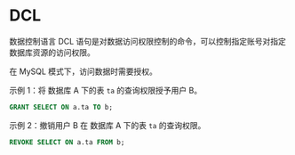 DCL
========================

数据控制语言 DCL 语句是对数据访问权限控制的命令，可以控制指定账号对指定数据库资源的访问权限。

在 MySQL 模式下，访问数据时需要授权。

示例 1：将 数据库 A 下的表 `ta` 的查询权限授予用户 B。

```sql
GRANT SELECT ON a.ta TO b;
```

示例 2：撤销用户 B 在 数据库 A 下的表 `ta` 的查询权限。

```sql
REVOKE SELECT ON a.ta FROM b;
```

​
